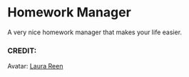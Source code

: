 # Homework Manager

A very nice homework manager that makes your life easier.

### CREDIT:

Avatar: [Laura Reen](https://www.iconfinder.com/laurareen)
